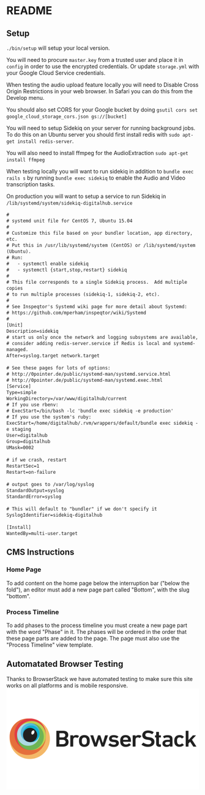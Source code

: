 # README

## Setup
`./bin/setup` will setup your local version.

You will need to procure `master.key` from a trusted user and place it in `config` in order to use the encrypted credentials. Or update `storage.yml` with your Google Cloud Service credentials.

When testing the audio upload feature locally you will need to Disable Cross Origin Restrictions in your web browser. In Safari you can do this from the Develop menu.

You should also set CORS for your Google bucket by doing `gsutil cors set google_cloud_storage_cors.json gs://[bucket]`

You will need to setup Sidekiq on your server for running background jobs. To do this on an Ubuntu server you should first install redis with `sudo apt-get install redis-server`.

You will also need to install ffmpeg for the AudioExtraction `sudo apt-get install ffmpeg`

When testing locally you will want to run sidekiq in addition to `bundle exec rails s` by running `bundle exec sidekiq` to enable the Audio and Video transcription tasks.

On production you will want to setup a service to run Sidekiq in `/lib/systemd/system/sidekiq-digitalhub.service`

```
#
# systemd unit file for CentOS 7, Ubuntu 15.04
#
# Customize this file based on your bundler location, app directory, etc.
# Put this in /usr/lib/systemd/system (CentOS) or /lib/systemd/system (Ubuntu).
# Run:
#   - systemctl enable sidekiq
#   - systemctl {start,stop,restart} sidekiq
#
# This file corresponds to a single Sidekiq process.  Add multiple copies
# to run multiple processes (sidekiq-1, sidekiq-2, etc).
#
# See Inspeqtor's Systemd wiki page for more detail about Systemd:
# https://github.com/mperham/inspeqtor/wiki/Systemd
#
[Unit]
Description=sidekiq
# start us only once the network and logging subsystems are available,
# consider adding redis-server.service if Redis is local and systemd-managed.
After=syslog.target network.target

# See these pages for lots of options:
# http://0pointer.de/public/systemd-man/systemd.service.html
# http://0pointer.de/public/systemd-man/systemd.exec.html
[Service]
Type=simple
WorkingDirectory=/var/www/digitalhub/current
# If you use rbenv:
# ExecStart=/bin/bash -lc 'bundle exec sidekiq -e production'
# If you use the system's ruby:
ExecStart=/home/digitalhub/.rvm/wrappers/default/bundle exec sidekiq -e staging
User=digitalhub
Group=digitalhub
UMask=0002

# if we crash, restart
RestartSec=1
Restart=on-failure

# output goes to /var/log/syslog
StandardOutput=syslog
StandardError=syslog

# This will default to "bundler" if we don't specify it
SyslogIdentifier=sidekiq-digitalhub

[Install]
WantedBy=multi-user.target
```

## CMS Instructions

### Home Page

To add content on the home page below the interruption bar
("below the fold"), an editor must add a new page part called "Bottom", with the
slug "bottom".

### Process Timeline

To add phases to the process timeline you must create a new page part with the word "Phase" in it. The phases will be ordered in the order that these page parts are added to the page. The page must also use the "Process Timeline" view template.

## Automatated Browser Testing
Thanks to BrowserStack we have automated testing to make sure this site works on all platforms and is mobile responsive.
![BrowserStack Logo](https://raw.githubusercontent.com/MAPC/digitalhub/develop/browserstack-logo-600x315.png)
